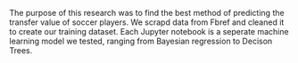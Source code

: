 The purpose of this research was to find the best method of predicting the transfer value of soccer players. We scrapd data from Fbref and cleaned it to create our training dataset. 
Each Jupyter notebook is a seperate machine learning model we tested, ranging from Bayesian regression to Decison Trees. 
